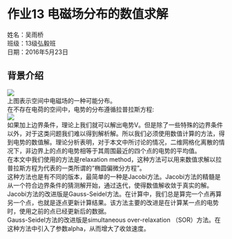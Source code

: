 # 作业13 电磁场分布的数值求解  
姓名：吴雨桥  
班级：13级弘毅班  
日期：2016年5月23日  
## 背景介绍  
![](https://raw.githubusercontent.com/wuyuqiao/computationalphysics_N2013301020142/master/Ex13/electric.jpg)  
上图表示空间中电磁场的一种可能分布。  
在不存在电荷的空间中，电势的分布遵循拉普拉斯方程:  
![](https://raw.githubusercontent.com/wuyuqiao/computationalphysics_N2013301020142/master/Ex13/Laplace.png)  
如果加上边界条件，理论上我们就可以解出电势V。但是除了一些特殊的边界条件以外，对于这类问题我们难以得到解析解。所以我们必须使用数值计算的方法，得到电势的数值解。理论分析表明，对于本文中所讨论的情况，二维网格化离散的情况下，非边界上的点的电势相等于其周围最近的四个点的电势的平均值。  
在本文中我们使用的方法是relaxation method，这种方法可以用来数值求解以拉普拉斯方程为代表的一类所谓的“椭圆偏微分方程”。  
这种方法也是有不同的版本，最简单的一种是Jacobi方法。Jacobi方法的精髓是从一个符合边界条件的猜测解开始，通过迭代，使得数值解收敛于真实的解。  
Jacobi方法的改进版是Gauss-Seidel方法。在计算中，我们总是算完一个点再算另一个点，也就是逐点更新计算结果。该方法主要的改进是在计算某一点的电势时，使用之前的点已经更新后的数据。  
Gauss-Seidel方法的改进版是simultaneous over-relaxation （SOR）方法。在这种方法中引入了参数alpha，从而增大了收敛速度。
